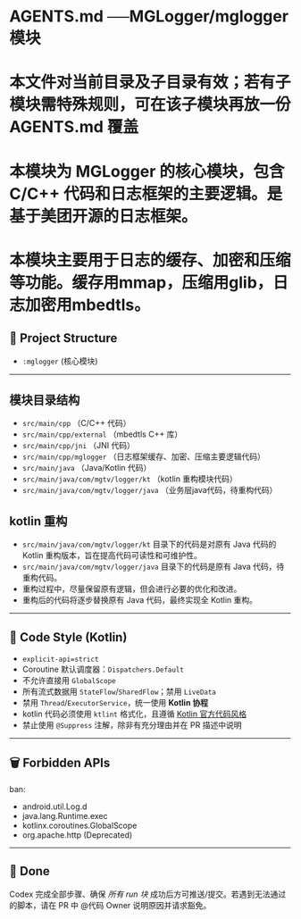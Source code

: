 # AGENTS.md  ──MGLogger/mglogger 模块
# 本文件对当前目录及子目录有效；若有子模块需特殊规则，可在该子模块再放一份 AGENTS.md 覆盖
# 本模块为 MGLogger 的核心模块，包含 C/C++ 代码和日志框架的主要逻辑。是基于美团开源的日志框架。
# 本模块主要用于日志的缓存、加密和压缩等功能。缓存用mmap，压缩用glib，日志加密用mbedtls。

## 📂 Project Structure
- `:mglogger` (核心模块)
---
## 模块目录结构
- `src/main/cpp` （C/C++ 代码）
- `src/main/cpp/external` （mbedtls C++ 库）
- `src/main/cpp/jni` （JNI 代码）
- `src/main/cpp/mglogger` （日志框架缓存、加密、压缩主要逻辑代码）
- `src/main/java` （Java/Kotlin 代码）
- `src/main/java/com/mgtv/logger/kt` （kotlin 重构模块代码）
- `src/main/java/com/mgtv/logger/java` （业务层java代码，待重构代码）

## kotlin 重构
- `src/main/java/com/mgtv/logger/kt` 目录下的代码是对原有 Java 代码的 Kotlin 重构版本，旨在提高代码可读性和可维护性。
- `src/main/java/com/mgtv/logger/java` 目录下的代码是原有 Java 代码，待重构代码。
- 重构过程中，尽量保留原有逻辑，但会进行必要的优化和改进。
- 重构后的代码将逐步替换原有 Java 代码，最终实现全 Kotlin 重构。

---
## 📜 Code Style (Kotlin)
- `explicit-api=strict`
- Coroutine 默认调度器：`Dispatchers.Default`
- 不允许直接用 `GlobalScope`
- 所有流式数据用 `StateFlow`/`SharedFlow`；禁用 `LiveData`
- 禁用 `Thread`/`ExecutorService`，统一使用 **Kotlin 协程**
- kotlin 代码必须使用 `ktlint` 格式化，且遵循 [Kotlin 官方代码风格](https://kotlinlang.org/docs/coding-conventions.html)
- 禁止使用 `@Suppress` 注解，除非有充分理由并在 PR 描述中说明

---
## 🗑️ Forbidden APIs
ban:
- android.util.Log.d
- java.lang.Runtime.exec
- kotlinx.coroutines.GlobalScope
- org.apache.http (Deprecated)

---
## 🏁 Done
Codex 完成全部步骤、确保 *所有 run 块* 成功后方可推送/提交。若遇到无法通过的脚本，请在 PR 中 @代码 Owner 说明原因并请求豁免。